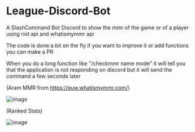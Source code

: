 # League-Discord-Bot
A SlashCommand Bot Discord to show the mmr of the game or of a player using riot api and whatismymmr api

The code is done a bit on the fly if you want to improve it or add functions you can make a PR

When you do a long function like "/checkmmr name mode" it will tell you that the application is not responding on discord
but it will send the command a few seconds later 

(Aram MMR from https://euw.whatismymmr.com/)

![image](https://user-images.githubusercontent.com/12450341/191113697-4d5482e6-fcb7-480a-95d5-61f09041af49.png)

(Ranked Stats)

![image](https://user-images.githubusercontent.com/12450341/191114426-d8630038-b271-49e6-b210-a3d959161f07.png)


